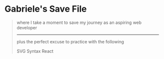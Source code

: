 # Gabriele's Save File

> where I take a moment to save my journey as an aspiring web developer
>
> ---
>
> plus the perfect excuse to practice with the following
>
> SVG Syntax
> React
